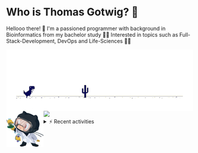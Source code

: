 # Who is Thomas Gotwig? 🤠

Hellooo there! 👋 I'm a passioned programmer with background in Bioinformatics from my bachelor study 👨‍🎓 Interested in topics such as Full-Stack-Development, DevOps and Life-Sciences 🧑‍💻

<img src="img/dino.webp" alt="dino + avatar" align="left">

<img src="img/octocat.webp" width="20%" align="left">
<img src="https://github-readme-stats.vercel.app/api?username=tgotwig&title_color=FA8C00&icon_color=CC5160&text_color=949CA5&bg_color=00000000&show_icons=true"/>


<details><summary>⚡️ Recent activities</summary>
  
<!--START_SECTION:activity-->
1. ❗️ Opened issue [#23](https://github.com/TGotwig/vidmerger/issues/23) in [TGotwig/vidmerger](https://github.com/TGotwig/vidmerger)
2. ❗️ Opened issue [#22](https://github.com/TGotwig/vidmerger/issues/22) in [TGotwig/vidmerger](https://github.com/TGotwig/vidmerger)
3. 💪 Opened PR [#520](https://github.com/streetsidesoftware/cspell-dicts/pull/520) in [streetsidesoftware/cspell-dicts](https://github.com/streetsidesoftware/cspell-dicts)
4. 💪 Opened PR [#519](https://github.com/streetsidesoftware/cspell-dicts/pull/519) in [streetsidesoftware/cspell-dicts](https://github.com/streetsidesoftware/cspell-dicts)
5. 💪 Opened PR [#398](https://github.com/RustScan/RustScan/pull/398) in [RustScan/RustScan](https://github.com/RustScan/RustScan)
<!--END_SECTION:activity-->
  
</details>
